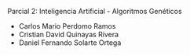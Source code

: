 Parcial 2: Inteligencia Artificial - Algoritmos Genéticos

- Carlos Mario Perdomo Ramos
- Cristian David Quinayas Rivera
- Daniel Fernando Solarte Ortega
